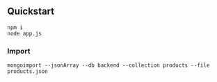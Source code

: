 ## Quickstart
```
npm i
node app.js
```

### Import
```
mongoimport --jsonArray --db backend --collection products --file products.json
```